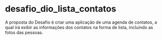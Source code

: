 # desafio_dio_lista_contatos
A proposta do Desafio é criar uma aplicação de uma agenda de contatos, a qual irá exibir as informações dos contatos na forma de lista, incluindo as fotos das pessoas.
